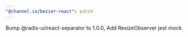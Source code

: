 ```yaml
---
"@channel.io/bezier-react": patch
---
```


Bump @radix-ui/react-separator to 1.0.0, Add ResizeObserver jest mock
